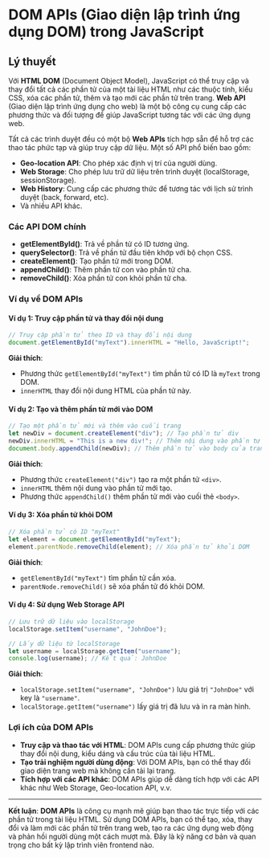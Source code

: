 # DOM APIs (Giao diện lập trình ứng dụng DOM) trong JavaScript

## Lý thuyết
Với **HTML DOM** (Document Object Model), JavaScript có thể truy cập và thay đổi tất cả các phần tử của một tài liệu HTML như các thuộc tính, kiểu CSS, xóa các phần tử, thêm và tạo mới các phần tử trên trang. **Web API** (Giao diện lập trình ứng dụng cho web) là một bộ công cụ cung cấp các phương thức và đối tượng để giúp JavaScript tương tác với các ứng dụng web.

Tất cả các trình duyệt đều có một bộ **Web APIs** tích hợp sẵn để hỗ trợ các thao tác phức tạp và giúp truy cập dữ liệu. Một số API phổ biến bao gồm: 
- **Geo-location API**: Cho phép xác định vị trí của người dùng.
- **Web Storage**: Cho phép lưu trữ dữ liệu trên trình duyệt (localStorage, sessionStorage).
- **Web History**: Cung cấp các phương thức để tương tác với lịch sử trình duyệt (back, forward, etc).
- Và nhiều API khác.

### Các API DOM chính
- **getElementById()**: Trả về phần tử có ID tương ứng.
- **querySelector()**: Trả về phần tử đầu tiên khớp với bộ chọn CSS.
- **createElement()**: Tạo phần tử mới trong DOM.
- **appendChild()**: Thêm phần tử con vào phần tử cha.
- **removeChild()**: Xóa phần tử con khỏi phần tử cha.

### Ví dụ về DOM APIs

#### Ví dụ 1: Truy cập phần tử và thay đổi nội dung
```javascript
// Truy cập phần tử theo ID và thay đổi nội dung
document.getElementById("myText").innerHTML = "Hello, JavaScript!";
```
**Giải thích**:
- Phương thức `getElementById("myText")` tìm phần tử có ID là `myText` trong DOM.
- `innerHTML` thay đổi nội dung HTML của phần tử này.

#### Ví dụ 2: Tạo và thêm phần tử mới vào DOM
```javascript
// Tạo một phần tử mới và thêm vào cuối trang
let newDiv = document.createElement("div"); // Tạo phần tử div
newDiv.innerHTML = "This is a new div!"; // Thêm nội dung vào phần tử
document.body.appendChild(newDiv); // Thêm phần tử vào body của trang
```
**Giải thích**:
- Phương thức `createElement("div")` tạo ra một phần tử `<div>`.
- `innerHTML` thêm nội dung vào phần tử mới tạo.
- Phương thức `appendChild()` thêm phần tử mới vào cuối thẻ `<body>`.

#### Ví dụ 3: Xóa phần tử khỏi DOM
```javascript
// Xóa phần tử có ID "myText"
let element = document.getElementById("myText");
element.parentNode.removeChild(element); // Xóa phần tử khỏi DOM
```
**Giải thích**:
- `getElementById("myText")` tìm phần tử cần xóa.
- `parentNode.removeChild()` sẽ xóa phần tử đó khỏi DOM.

#### Ví dụ 4: Sử dụng Web Storage API
```javascript
// Lưu trữ dữ liệu vào localStorage
localStorage.setItem("username", "JohnDoe");

// Lấy dữ liệu từ localStorage
let username = localStorage.getItem("username");
console.log(username); // Kết quả: JohnDoe
```
**Giải thích**:
- `localStorage.setItem("username", "JohnDoe")` lưu giá trị `"JohnDoe"` với key là `"username"`.
- `localStorage.getItem("username")` lấy giá trị đã lưu và in ra màn hình.

### Lợi ích của DOM APIs
- **Truy cập và thao tác với HTML**: DOM APIs cung cấp phương thức giúp thay đổi nội dung, kiểu dáng và cấu trúc của tài liệu HTML.
- **Tạo trải nghiệm người dùng động**: Với DOM APIs, bạn có thể thay đổi giao diện trang web mà không cần tải lại trang.
- **Tích hợp với các API khác**: DOM APIs giúp dễ dàng tích hợp với các API khác như Web Storage, Geo-location API, v.v.

---

**Kết luận**: **DOM APIs** là công cụ mạnh mẽ giúp bạn thao tác trực tiếp với các phần tử trong tài liệu HTML. Sử dụng DOM APIs, bạn có thể tạo, xóa, thay đổi và làm mới các phần tử trên trang web, tạo ra các ứng dụng web động và phản hồi người dùng một cách mượt mà. Đây là kỹ năng cơ bản và quan trọng cho bất kỳ lập trình viên frontend nào.
